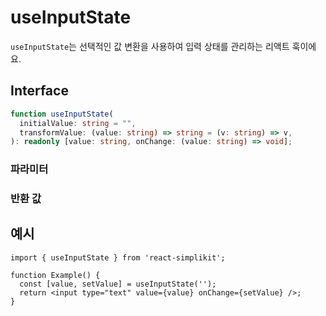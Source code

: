 # useInputState

`useInputState`는 선택적인 값 변환을 사용하여 입력 상태를 관리하는 리액트 훅이에요.

## Interface
```ts
function useInputState(
  initialValue: string = "",
  transformValue: (value: string) => string = (v: string) => v,
): readonly [value: string, onChange: (value: string) => void];

```

### 파라미터

<Interface
  name="initialValue"
  type="string"
  description='입력의 초기 값이에요. 기본값은 빈 문자열(<code>""</code>)이에요.'
/>

<Interface
  name="transformValue"
  type="(value: string) => string"
  description="입력 값을 변환하는 함수예요. 기본값은 입력을 변경하지 않고 반환하는 동일 함수예요."
/>

### 반환 값

<Interface
  name=""
  type="readonly [value: string, onChange: (value: string) => void]"
  description="다음을 포함한 튜플이에요:"
  :nested="[
    {
      name: 'value',
      type: 'string',
      description: '현재 상태 값이에요.',
    },
    {
      name: 'onChange',
      type: '(value: string) => void',
      description: '상태를 업데이트하는 함수예요.',
    },
  ]"
/>


## 예시

```tsx
import { useInputState } from 'react-simplikit';

function Example() {
  const [value, setValue] = useInputState('');
  return <input type="text" value={value} onChange={setValue} />;
}
```
  
